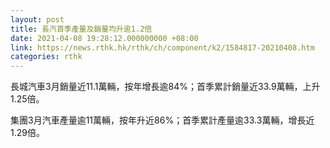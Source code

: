 ```yaml
---
layout: post
title: 長汽首季產量及銷量均升逾1.2倍
date: 2021-04-08 19:28:12.000000000 +08:00
link: https://news.rthk.hk/rthk/ch/component/k2/1584817-20210408.htm
categories: rthk
---
```


長城汽車3月銷量近11.1萬輛，按年增長逾84%；首季累計銷量近33.9萬輛，上升1.25倍。

集團3月汽車產量逾11萬輛，按年升近86%；首季累計產量逾33.3萬輛，增長近1.29倍。
